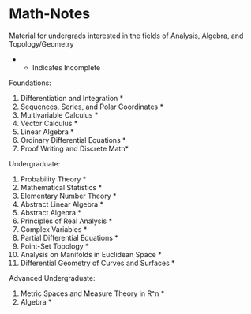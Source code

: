 # Math-Notes
Material for undergrads interested in the fields of Analysis, Algebra, and Topology/Geometry


* - Indicates Incomplete

Foundations:
1. Differentiation and Integration *
2. Sequences, Series, and Polar Coordinates *
3. Multivariable Calculus *
4. Vector Calculus *
5. Linear Algebra *
6. Ordinary Differential Equations *
7. Proof Writing and Discrete Math*

Undergraduate:
1. Probability Theory *
2. Mathematical Statistics *
3. Elementary Number Theory *
4. Abstract Linear Algebra *
5. Abstract Algebra *
6. Principles of Real Analysis *
7. Complex Variables *
8. Partial Differential Equations *
9. Point-Set Topology *
10. Analysis on Manifolds in Euclidean Space *
11. Differential Geometry of Curves and Surfaces *

Advanced Undergraduate:
1. Metric Spaces and Measure Theory in R^n *
2. Algebra *













